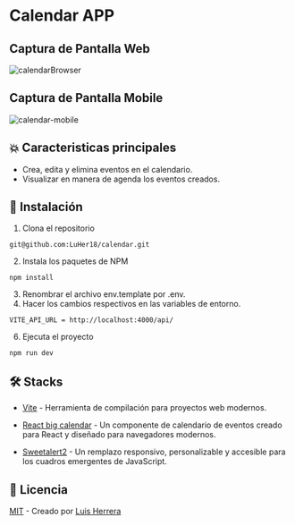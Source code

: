 # Calendar APP

## Captura de Pantalla Web
![calendarBrowser](https://github.com/LuHer18/calendar/assets/134423209/be158046-b464-4267-9b5b-82ba00842238)

## Captura de Pantalla Mobile

![calendar-mobile](https://github.com/LuHer18/calendar/assets/134423209/26dfba53-c985-4e90-967b-eabe33a370cb)

## 💥 Caracteristicas principales

* Crea, edita  y elimina eventos en el calendario.
* Visualizar en manera de agenda los eventos creados. 

## 🚀 Instalación

1. Clona el repositorio
```
git@github.com:LuHer18/calendar.git
```
2. Instala los paquetes de NPM
```
npm install
```
3. Renombrar el archivo env.template por .env.
4. Hacer los cambios respectivos en las variables de entorno.
```
VITE_API_URL = http://localhost:4000/api/

```

6. Ejecuta el proyecto
```
npm run dev
```
## 🛠 Stacks
* <p><a href='https://vitejs.dev/guide/static-deploy.html'>Vite</a> - Herramienta de compilación para proyectos web modernos.</p>
* <p><a href='https://github.com/jquense/react-big-calendar'>React big calendar</a> - Un componente de calendario de eventos creado para React y diseñado para navegadores modernos.</p>
* <p><a href='https://sweetalert2.github.io/'>Sweetalert2</a> - Un remplazo responsivo, personalizable y accesible para los cuadros emergentes de JavaScript.</p>

## 🔑 Licencia
<p><a href='https://github.com/LuHer18/calendar/blob/main/LICENSE'>MIT</a> - Creado por <a href='https://github.com/LuHer18'>Luis Herrera</a></p>
